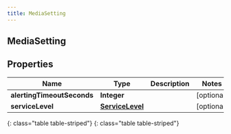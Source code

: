 ```yaml
---
title: MediaSetting
---
```

## MediaSetting


## Properties

| Name | Type | Description | Notes |
| ------------ | ------------- | ------------- | ------------- |
| **alertingTimeoutSeconds** | **Integer** |  |  [optional] |
| **serviceLevel** | [**ServiceLevel**](ServiceLevel.html) |  |  [optional] |
{: class="table table-striped"}
{: class="table table-striped"}


